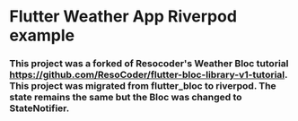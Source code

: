 # Flutter Weather App Riverpod example

### This project was a forked of Resocoder's Weather Bloc tutorial https://github.com/ResoCoder/flutter-bloc-library-v1-tutorial. This project was migrated from flutter_bloc to riverpod. The state remains the same but the Bloc was changed to StateNotifier.
